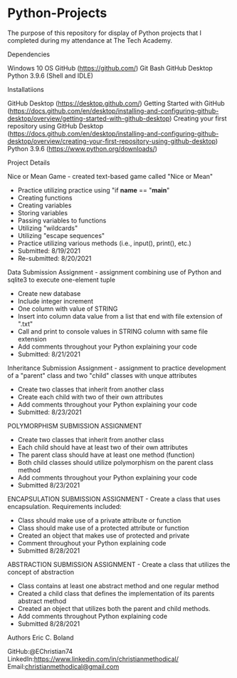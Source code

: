# Python-Projects

The purpose of this repository for display of Python projects that I completed during my attendance at The Tech Academy.


Dependencies

Windows 10 OS
GitHub (https://github.com/)
Git Bash
GitHub Desktop
Python 3.9.6 (Shell and IDLE)


Installatiions

GitHub Desktop (https://desktop.github.com/)
Getting Started with GitHub (https://docs.github.com/en/desktop/installing-and-configuring-github-desktop/overview/getting-started-with-github-desktop)
Creating your first repository using GitHub Desktop (https://docs.github.com/en/desktop/installing-and-configuring-github-desktop/overview/creating-your-first-repository-using-github-desktop)
Python 3.9.6 (https://www.python.org/downloads/)



Project Details


Nice or Mean Game - created text-based game called "Nice or Mean"
* Practice utilizing practice using "if __name__ == "__main__"
* Creating functions
* Creating variables
* Storing variables
* Passing variables to functions
* Utilizing "wildcards"
* Utilizing "escape sequences"
* Practice utilizing various methods (i.e., input(), print(), etc.)
* Submitted: 8/19/2021
* Re-submitted: 8/20/2021

Data Submission Assignment - assignment combining use of Python and sqlite3 to execute one-element tuple
* Create new database
* Include integer increment
* One column with value of STRING
* Insert into column data value from a list that end with file extension of ".txt"
* Call and print to console values in STRING column with same file extension
* Add comments throughout your Python explaining your code
* Submitted: 8/21/2021


Inheritance Submission Assignment - assignment to practice development of a "parent" class and two "child" classes with unque attributes
* Create two classes that inherit from another class
* Create each child with two of their own attributes
* Add comments throughout your Python explaining your code
* Submitted: 8/23/2021

POLYMORPHISM SUBMISSION ASSIGNMENT
* Create two classes that inherit from another class
* Each child should have at least two of their own attributes
* The parent class should have at least one method (function)
* Both child classes should utilize polymorphism on the parent class method
* Add comments throughout your Python explaining your code
* Submitted 8/23/2021

ENCAPSULATION SUBMISSION ASSIGNMENT - Create a class that uses encapsulation. Requirements included:

* Class should make use of a private attribute or function
* Class should make use of a protected attribute or function
* Created an object that makes use of protected and private
* Comment throughout your Python explaining code
* Submitted 8/28/2021

ABSTRACTION SUBMISSION ASSIGNMENT - Create a class that utilizes the concept of abstraction

* Class contains at least one abstract method and one regular method
* Created a child class that defines the implementation of its parents abstract method
* Created an object that utilizes both the parent and child methods.
* Add comments throughout Python explaining code
* Submitted 8/28/2021

Authors Eric C. Boland

GitHub:@EChristian74
LinkedIn:https://www.linkedin.com/in/christianmethodical/
Email:christianmethodical@gmail.com


